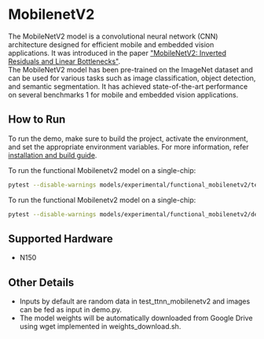 # MobilenetV2
The MobileNetV2 model is a convolutional neural network (CNN) architecture designed for efficient mobile and embedded vision applications. It was introduced in the paper ["MobileNetV2: Inverted Residuals and Linear Bottlenecks"](https://arxiv.org/abs/1801.04381). </br>
The MobileNetV2 model has been pre-trained on the ImageNet dataset and can be used for various tasks such as image classification, object detection, and semantic segmentation. It has achieved state-of-the-art performance on several benchmarks 1 for mobile and embedded vision applications.

## How to Run

To run the demo, make sure to build the project, activate the environment, and set the appropriate environment variables.
For more information, refer [installation and build guide](https://docs.tenstorrent.com/tt-metalium/latest/get_started/get_started.html#install-and-build).

To run the functional Mobilenetv2 model on a single-chip:
```sh
pytest --disable-warnings models/experimental/functional_mobilenetv2/test/test_ttnn_mobilenetv2.py
```

To run the functional Mobilenetv2 model on a single-chip:
```sh
pytest --disable-warnings models/experimental/functional_mobilenetv2/demo/demo.py
```

## Supported Hardware
- N150

## Other Details

- Inputs by default are random data in test_ttnn_mobilenetv2 and images can be fed as input in demo.py.
- The model weights will be automatically downloaded from Google Drive using wget implemented in weights_download.sh.
